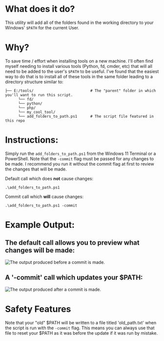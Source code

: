 # What does it do?
This utility will add all of the folders found in the working directory to your Windows' `$PATH` for the current User.

# Why? 
To save time / effort when installing tools on a new machine. I'll often find myself needing to install various tools (Python, fd, cmder, etc) that will all
need to be added to the user's `$PATH` to be useful. I've found that the easiest way to do that is to install all of these tools in the same folder leading to 
a directory structure similar to:

```
├── E:/tools/                          # The "parent" folder in which you'll want to run this script.
      └── fd/
      └── python/
      └── php/
      └── my_cool_tool/
      └── add_folders_to_path.ps1      # The script file featured in this repo
```

# Instructions:
Simply run the `add_folders_to_path.ps1` from the Windows 11 Terminal or a PowerShell. Note that the `-commit` flag must be passed for any changes to be made. I
recommend you run it without the commit flag at first to review the changes that will be made.

Default call which does **not** cause changes: 

```.\add_folders_to_path.ps1```

Commit call which **will** cause changes: 

```.\add_folders_to_path.ps1 -commit```

# Example Output:

## The default call allows you to preview what changes will be made:
![The output produced before a commit is made.](./repo/before.png)

## A '-commit' call which updates your $PATH:
![The output produced after a commit is made.](./repo/after.png)

# Safety Features

Note that your "old" $PATH will be written to a file titled 'old_path.txt' when the script is run with the `-commit` flag. This means you can always use that file to
reset your $PATH as it was before the update if it was run by mistake.
